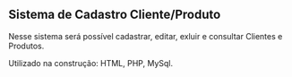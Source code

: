 ## Sistema de Cadastro Cliente/Produto


Nesse sistema será possível cadastrar, editar, exluir e consultar Clientes e Produtos.

Utilizado na construção: HTML, PHP, MySql.
